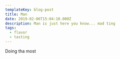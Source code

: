 ```yaml
---
templateKey: blog-post
title: Man
date: 2019-02-06T15:04:10.000Z
description: Man is just here you know... mad ting
tags:
  - flavor
  - tasting
---
```

Doing tha most

